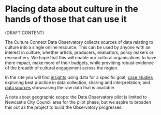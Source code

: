 # Placing data about culture in the hands of those that can use it

(DRAFT CONTENT)

The Culture Connect Data Observatory collects sources of data relating to
culture into a single online resource. This can be used by anyone with an
interest in culture, whether artists, producers, evaluators, policy makers or
researchers. We hope that this will enable our cultural organisations to have
more impact, make more of their budgets, while providing robust evidence of the
breadth of cultural engagement across the region.

In the site you will find [insights](/tag/insight/) using data for a specific
goal; [case studies](/tag/case-studies/) exploring best practice in data
collection, sharing and interpretation; and [data sources](/tag/data/)
showcasing the raw data that is available.

A note about geographic scope: the Data Observatory pilot is limited to
Newcastle City Council area for the pilot phase, but we aspire to broaden this
out as the project to build the Observatory progresses.
